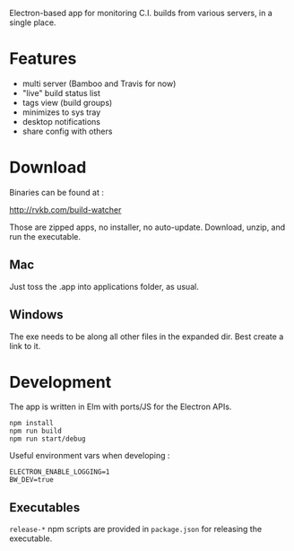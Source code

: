 Electron-based app for monitoring C.I. builds from various servers, in a single place.

# Features

* multi server (Bamboo and Travis for now)
* "live" build status list
* tags view (build groups)
* minimizes to sys tray
* desktop notifications
* share config with others

# Download

Binaries can be found at :

http://rvkb.com/build-watcher

Those are zipped apps, no installer, no auto-update.
Download, unzip, and run the executable.

## Mac

Just toss the .app into applications folder, as usual.

## Windows

The exe needs to be along all other files in the expanded dir.
Best create a link to it.

# Development

The app is written in Elm with ports/JS for the Electron APIs.

    npm install
    npm run build
    npm run start/debug

Useful environment vars when developing :

    ELECTRON_ENABLE_LOGGING=1
    BW_DEV=true

## Executables

`release-*` npm scripts are provided in `package.json` for releasing the executable.
